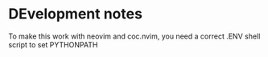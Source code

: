 # DEvelopment notes

To make this work with neovim and coc.nvim, you need a correct .ENV shell
script to set PYTHONPATH

